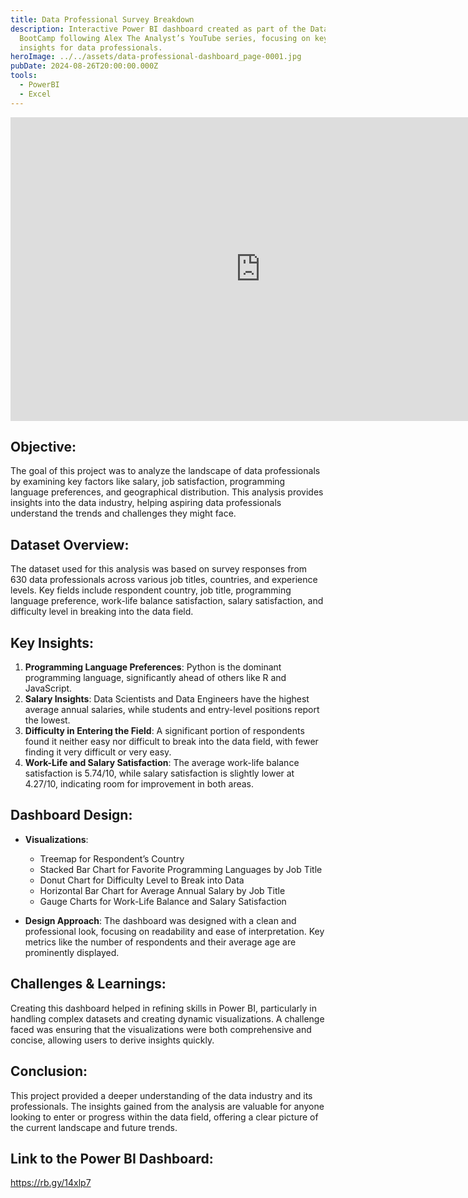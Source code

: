 ```yaml
---
title: Data Professional Survey Breakdown
description: Interactive Power BI dashboard created as part of the Data Analyst
  BootCamp following Alex The Analyst’s YouTube series, focusing on key industry
  insights for data professionals.
heroImage: ../../assets/data-professional-dashboard_page-0001.jpg
pubDate: 2024-08-26T20:00:00.000Z
tools:
  - PowerBI
  - Excel
---
```

<iframe title="Data Professional Dashboard" width="800" height="486" src="https://app.powerbi.com/view?r=eyJrIjoiMTU4MTkwMjUtZDNlMy00ODg5LThhMjctMmRmNzYwNzJiNjY4IiwidCI6ImE2M2JiMWE5LTQ4YzItNDQ4Yi04NjkzLTMzMTdiMDBjYTdmYiIsImMiOjEwfQ%3D%3D&pageName=7d3779a059d6e42050ee" frameborder="0" allowFullScreen="true"></iframe>

## **Objective:**

The goal of this project was to analyze the landscape of data professionals by examining key factors like salary, job satisfaction, programming language preferences, and geographical distribution. This analysis provides insights into the data industry, helping aspiring data professionals understand the trends and challenges they might face.

## **Dataset Overview:**

The dataset used for this analysis was based on survey responses from 630 data professionals across various job titles, countries, and experience levels. Key fields include respondent country, job title, programming language preference, work-life balance satisfaction, salary satisfaction, and difficulty level in breaking into the data field.

## **Key Insights:**

1. **Programming Language Preferences**: Python is the dominant programming language, significantly ahead of others like R and JavaScript.
2. **Salary Insights**: Data Scientists and Data Engineers have the highest average annual salaries, while students and entry-level positions report the lowest.
3. **Difficulty in Entering the Field**: A significant portion of respondents found it neither easy nor difficult to break into the data field, with fewer finding it very difficult or very easy.
4. **Work-Life and Salary Satisfaction**: The average work-life balance satisfaction is 5.74/10, while salary satisfaction is slightly lower at 4.27/10, indicating room for improvement in both areas.

## **Dashboard Design:**

* **Visualizations**:

  * Treemap for Respondent’s Country
  * Stacked Bar Chart for Favorite Programming Languages by Job Title
  * Donut Chart for Difficulty Level to Break into Data
  * Horizontal Bar Chart for Average Annual Salary by Job Title
  * Gauge Charts for Work-Life Balance and Salary Satisfaction
* **Design Approach**: The dashboard was designed with a clean and professional look, focusing on readability and ease of interpretation. Key metrics like the number of respondents and their average age are prominently displayed.

## **Challenges & Learnings:**

Creating this dashboard helped in refining skills in Power BI, particularly in handling complex datasets and creating dynamic visualizations. A challenge faced was ensuring that the visualizations were both comprehensive and concise, allowing users to derive insights quickly.

## **Conclusion:**

This project provided a deeper understanding of the data industry and its professionals. The insights gained from the analysis are valuable for anyone looking to enter or progress within the data field, offering a clear picture of the current landscape and future trends.

## **Link to the Power BI Dashboard:**

https://rb.gy/14xlp7
